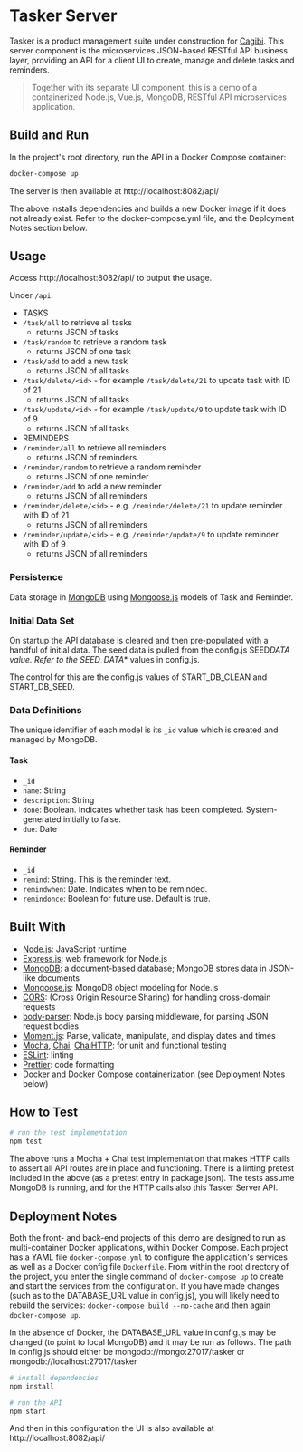 # Tasker Server

Tasker is a product management suite under construction for [Cagibi](https://cagibilit.com/). This server component is the microservices JSON-based RESTful API business layer, providing an API for a client UI to create, manage and delete tasks and reminders.

> Together with its separate UI component, this is a demo of a containerized Node.js, Vue.js, MongoDB, RESTful API microservices application.

## Build and Run

In the project's root directory, run the API in a Docker Compose container:

```bash
docker-compose up
```

The server is then available at http://localhost:8082/api/

The above installs dependencies and builds a new Docker image if it does not already exist. Refer to the docker-compose.yml file, and the Deployment Notes section below.

## Usage

Access http://localhost:8082/api/ to output the usage.

Under `/api`:

-   TASKS
-   `/task/all` to retrieve all tasks
    -   returns JSON of tasks
-   `/task/random` to retrieve a random task
    -   returns JSON of one task
-   `/task/add` to add a new task
    -   returns JSON of all tasks
-   `/task/delete/<id>` - for example `/task/delete/21` to update task with ID of 21
    -   returns JSON of all tasks
-   `/task/update/<id>` - for example `/task/update/9` to update task with ID of 9
    -   returns JSON of all tasks
-   REMINDERS
-   `/reminder/all` to retrieve all reminders
    -   returns JSON of reminders
-   `/reminder/random` to retrieve a random reminder
    -   returns JSON of one reminder
-   `/reminder/add` to add a new reminder
    -   returns JSON of all reminders
-   `/reminder/delete/<id>` - e.g. `/reminder/delete/21` to update reminder with ID of 21
    -   returns JSON of all reminders
-   `/reminder/update/<id>` - e.g. `/reminder/update/9` to update reminder with ID of 9
    -   returns JSON of all reminders

### Persistence

Data storage in [MongoDB](https://www.mongodb.com/) using [Mongoose.js](https://mongoosejs.com/) models of Task and Reminder.

### Initial Data Set

On startup the API database is cleared and then pre-populated with a handful of initial data. The seed data is pulled from the config.js SEED*DATA value. Refer to the SEED_DATA*\* values in config.js.

The control for this are the config.js values of START_DB_CLEAN and START_DB_SEED.

### Data Definitions

The unique identifier of each model is its `_id` value which is created and managed by MongoDB.

#### Task

-   `_id`
-   `name`: String
-   `description`: String
-   `done`: Boolean. Indicates whether task has been completed. System-generated initially to false.
-   `due`: Date

#### Reminder

-   `_id`
-   `remind`: String. This is the reminder text.
-   `remindwhen`: Date. Indicates when to be reminded.
-   `remindonce`: Boolean for future use. Default is true.

## Built With

-   [Node.js](https://nodejs.org/en/): JavaScript runtime
-   [Express.js](http://expressjs.com/): web framework for Node.js
-   [MongoDB](https://www.mongodb.com/): a document-based database; MongoDB stores data in JSON-like documents
-   [Mongoose.js](https://mongoosejs.com/): MongoDB object modeling for Node.js
-   [CORS](https://www.npmjs.com/package/cors): (Cross Origin Resource Sharing) for handling cross-domain requests
-   [body-parser](https://www.npmjs.com/package/body-parser): Node.js body parsing middleware, for parsing JSON request bodies
-   [Moment.js](https://momentjs.com/): Parse, validate, manipulate, and display dates and times
-   [Mocha](https://mochajs.org/), [Chai](https://www.chaijs.com/), [ChaiHTTP](https://www.chaijs.com/plugins/chai-http/): for unit and functional testing
-   [ESLint](https://eslint.org/): linting
-   [Prettier](https://prettier.io/): code formatting
-   Docker and Docker Compose containerization (see Deployment Notes below)

## How to Test

```bash
# run the test implementation
npm test

```

The above runs a Mocha + Chai test implementation that makes HTTP calls to assert all API routes are in place and functioning.
There is a linting pretest included in the above (as a pretest entry in package.json).
The tests assume MongoDB is running, and for the HTTP calls also this Tasker Server API.

## Deployment Notes

Both the front- and back-end projects of this demo are designed to run as multi-container Docker applications, within Docker Compose. Each project has a YAML file `docker-compose.yml` to configure the application's services as well as a Docker config file `Dockerfile`. From within the root directory of the project, you enter the single command of `docker-compose up` to create and start the services from the configuration. If you have made changes (such as to the DATABASE_URL value in config.js), you will likely need to rebuild the services: `docker-compose build --no-cache` and then again `docker-compose up`.

In the absence of Docker, the DATABASE_URL value in config.js may be changed (to point to local MongoDB) and it may be run as follows. The path in config.js should either be mongodb://mongo:27017/tasker or mongodb://localhost:27017/tasker

```bash
# install dependencies
npm install

# run the API
npm start
```

And then in this configuration the UI is also available at http://localhost:8082/api/

